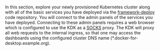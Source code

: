 In this section, explore your newly provisioned Kubernetes cluster along with all of the basic services you have
deployed via the [framework-deploy](https://github.com/cisco-sso/framework-deploy) code repository.  You will connect to
the admin panels of the services you have deployed.  Connecting to these admin panels requires a web browser which is
configured to use the KDK as a [SOCKS](https://en.wikipedia.org/wiki/SOCKS) proxy.  The KDK will proxy all web requests
to the internal ingress, so that one may access the dashboards using the configured cluster DNS name
(*.docker-for-desktop.example.org).
